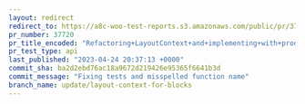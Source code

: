 ```yaml
---
layout: redirect
redirect_to: https://a8c-woo-test-reports.s3.amazonaws.com/public/pr/37720/api/index.html
pr_number: 37720
pr_title_encoded: "Refactoring+LayoutContext+and+implementing+with+product+editor"
pr_test_type: api
last_published: "2023-04-24 20:37:13 +0000"
commit_sha: ba2d2ebd76ac18a9672d219426e95365f6641b3d
commit_message: "Fixing tests and misspelled function name"
branch_name: update/layout-context-for-blocks
---
```

